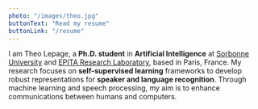 ```yaml
---
photo: "/images/theo.jpg"
buttonText: "Read my resume"
buttonLink: "/resume"
---
```


I am Theo Lepage, a **Ph.D. student** in **Artificial Intelligence** at [Sorbonne University](https://www.sorbonne-universite.fr/en) and [EPITA Research Laboratory](https://www.lre.epita.fr/), based in Paris, France. My research focuses on **self-supervised learning** frameworks to develop robust representations for **speaker and language recognition**. Through machine learning and speech processing, my aim is to enhance communications between humans and computers.